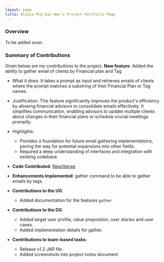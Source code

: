 ```yaml
---
layout: page
title: Alyssa Png Kai Wen's Project Portfolio Page
---
```


### Overview

To be added soon.

### Summary of Contributions

Given below are my contributions to the project.
**New feature**: Added the ability to gather email of clients by Financial plan and Tag
* What it does: It takes a prompt as input and retrieves emails of clients where the prompt matches a substring of their Financial Plan or Tag names. 
* Justification: This feature significantly improves the product's efficiency by allowing financial 
  advisors to consolidate emails effectively. It simplifies communication, enabling advisors to update multiple clients about changes in their financial plans or schedule crucial meetings promptly. 
* Highlights:
  * Provides a foundation for future email gathering implementations, paving the way for potential expansions into other fields. 
  * Required a deep understanding of interfaces and integration with existing codebase.

* **Code Contributed**: [RepoSense](https://nus-cs2103-ay2324s1.github.io/tp-dashboard/?search=alyssapng&breakdown=true)

* **Enhancements Implemented**: gather command to be able to gather emails by tags.

* **Contributions to the UG**:
  * Added documentation for the features `gather`

* **Contributions to the DG**:
  * Added target user profile, value proposition, user stories and user cases.
  * Added implementation details for gather.

* **Contributions to team-based tasks**:
  * Release v1.2 JAR file .
  * Added screenshots into project notes document.